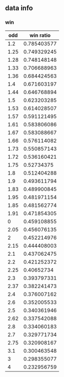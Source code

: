 ## data info
### win
| odd  | win ratio |
| ---- | ---- |
| 1.2	 | 0.785403577 |
| 1.25	 | 0.749329245 |
| 1.28	 | 0.748148148 |
| 1.33	 | 0.706688963 |
| 1.36	 | 0.684424563 |
| 1.4	 | 0.671603197 |
| 1.44	 | 0.646768894 |
| 1.5	 | 0.623203285 |
| 1.53	 | 0.614028507 |
| 1.57	 | 0.591121495 |
| 1.61	 | 0.583806086 |
| 1.67	 | 0.583088667 |
| 1.66	 | 0.576114082 |
| 1.73	 | 0.550857143 |
| 1.72	 | 0.536160421 |
| 1.75	 | 0.52734375  |
| 1.8	 | 0.512404288 |
| 1.9	 | 0.493611794 |
| 1.83	 | 0.489900845 |
| 1.95	 | 0.481971154 |
| 1.85	 | 0.481562774 |
| 1.91	 | 0.471854305 |
| 0      | 0.459108855 |
| 2.05	 | 0.456076135 |
| 2	     | 0.452214976 |
| 2.15	 | 0.444408003 |
| 2.1	 | 0.437062475 |
| 2.2	 | 0.421252372 |
| 2.25	 | 0.40652734  |
| 2.3	 | 0.393797331 |
| 2.37	 | 0.382241473 |
| 2.4	 | 0.376007162 |
| 2.6	 | 0.352005533 |
| 2.5	 | 0.340361946 |
| 2.62	 | 0.337542088 |
| 2.8	 | 0.334060183 |
| 2.7	 | 0.329771734 |
| 2.75	 | 0.320908167 |
| 3.1	 | 0.300463548 |
| 3	     | 0.298355077 |
| 4	     | 0.232956759 |

